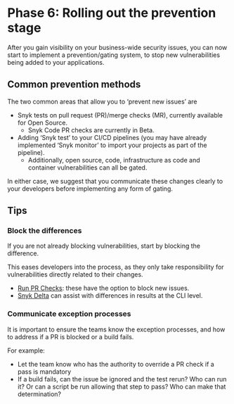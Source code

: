 # Phase 6: Rolling out the prevention stage

After you gain visibility on your business-wide security issues, you can now start to implement a prevention/gating system, to stop new vulnerabilities being added to your applications.

## Common prevention methods

The two common areas that allow you to ‘prevent new issues’ are

* Snyk tests on pull request (PR)/merge checks (MR), currently available for Open Source.
  * Snyk Code PR checks are currently in Beta.
* Adding ‘Snyk test’ to your CI/CD pipelines (you may have already implemented ‘Snyk monitor’ to import your projects as part of the pipeline).
  * Additionally, open source, code, infrastructure as code and container vulnerabilities can all be gated.

In either case, we suggest that you communicate these changes clearly to your developers before implementing any form of gating.

## Tips

### Block the differences

If you are not already blocking vulnerabilities, start by blocking the difference.

This eases developers into the process, as they only take responsibility for vulnerabilities directly related to their changes.

* [Run PR Checks](../../../scan-using-snyk/run-pr-checks/): these have the option to block new issues.
* [Snyk Delta](../../../snyk-cli/scan-and-maintain-projects-using-the-cli/cli-tools/snyk-delta.md) can assist with differences in results at the CLI level.

### Communicate exception processes

It is important to ensure the teams know the exception processes, and how to address if a PR is blocked or a build fails.

For example:

* Let the team know who has the authority to override a PR check if a pass is mandatory
* If a build fails, can the issue be ignored and the test rerun? Who can run it? Or can a script be run allowing that step to pass? Who can make that determination?

